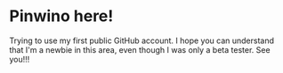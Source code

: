 <!DOCTYPE html>
<html lang="en">
<head>
    <meta charset="UTF-8">
    <meta name="viewport" content="width=device-width, initial-scale=1.0">
    <title>Pinwino's First GitHub Adventure</title>
</head>
<body>
    <h1>Pinwino here!</h1>
    <p>Trying to use my first public GitHub account. I hope you can understand that I'm a newbie in this area, even though I was only a beta tester. See you!!!</p>
</body>
</html>
